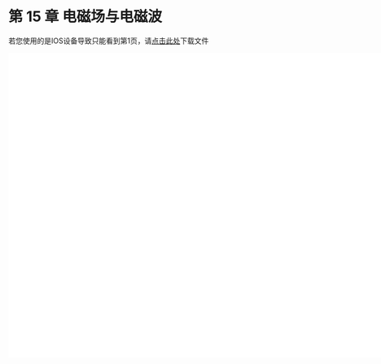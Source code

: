# 第 15 章 电磁场与电磁波

<object data="大学物理 第 15 章.pdf" type="application/pdf" width="150%" height="800">
    <p>若您使用的是IOS设备导致只能看到第1页，请<a href="大学物理 第 15 章.pdf">点击此处</a>下载文件</p>
    <iframe src="大学物理 第 15 章.pdf#navpanes=0" width="500%" height="600" frameborder="0"></iframe>
    
</object>